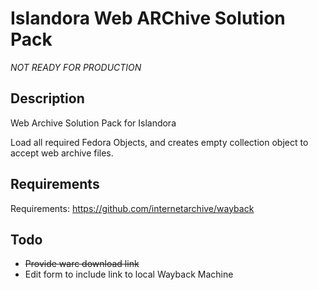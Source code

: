 # Islandora Web ARChive Solution Pack

*NOT READY FOR PRODUCTION*

## Description

Web Archive Solution Pack for Islandora

Load all required Fedora Objects, and creates empty collection object to accept web archive files.

## Requirements

Requirements: https://github.com/internetarchive/wayback

## Todo

* ~~Provide warc download link~~
* Edit form to include link to local Wayback Machine
